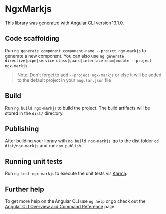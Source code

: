 # NgxMarkjs

This library was generated with [Angular CLI](https://github.com/angular/angular-cli) version 13.1.0.

## Code scaffolding

Run `ng generate component component-name --project ngx-markjs` to generate a new component. You can also use `ng generate directive|pipe|service|class|guard|interface|enum|module --project ngx-markjs`.
> Note: Don't forget to add `--project ngx-markjs` or else it will be added to the default project in your `angular.json` file. 

## Build

Run `ng build ngx-markjs` to build the project. The build artifacts will be stored in the `dist/` directory.

## Publishing

After building your library with `ng build ngx-markjs`, go to the dist folder `cd dist/ngx-markjs` and run `npm publish`.

## Running unit tests

Run `ng test ngx-markjs` to execute the unit tests via [Karma](https://karma-runner.github.io).

## Further help

To get more help on the Angular CLI use `ng help` or go check out the [Angular CLI Overview and Command Reference](https://angular.io/cli) page.

